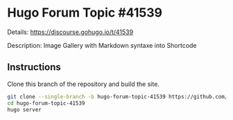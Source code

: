 # Hugo Forum Topic #41539

Details: <https://discourse.gohugo.io/t/41539>

Description: Image Gallery with Markdown syntaxe into Shortcode

## Instructions

Clone this branch of the repository and build the site.

```bash
git clone --single-branch -b hugo-forum-topic-41539 https://github.com/jmooring/hugo-testing hugo-forum-topic-41539
cd hugo-forum-topic-41539
hugo server
```

